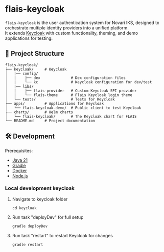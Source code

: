 # flais-keycloak

`flais-keycloak` is the user authentication system for Novari IKS, designed to orchestrate multiple identity providers into a unified platform.  
It extends [Keycloak](https://www.keycloak.org/) with custom functionality, theming, and demo applications for testing.

## 📂 Project Structure

```
flais-keycloak/
├── keycloak/     # Keycloak
│   |── config/
│   |    ├── dex              # Dex configuration files
│   |    └── kc               # Keycloak configuration for dev/test
│   |── libs/
│   |    ├── flais-provider   # Custom Keycloak SPI provider
│   |    └── flais-theme      # Flais Keycloak login theme
│   └── tests/                # Tests for Keycloak
├── apps/         # Applications for Keycloak
│   └── flais-keycloak-demo/  # Public client to test Keycloak
├── charts/       # Helm charts
│   └── flais-keycloak/       # The Keycloak chart for FLAIS
└── README.md     # Project documentation
```

## 🛠️ Development

Prerequisites:

- [Java 21](https://www.java.com/)
- [Gradle](https://gradle.org/)
- [Docker](https://www.docker.com/)
- [Node.js](https://nodejs.org/)

### Local development keycloak

1. Navigate to keycloak folder

   ```
   cd keycloak
   ```

2. Run task "deployDev" for full setup

   ```bash
   gradle deployDev
   ```

3. Run task "restart" to restart Keycloak for changes
   ```bash
   gradle restart
   ```

